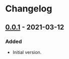 # Changelog

## [0.0.1] - 2021-03-12

### Added

- Initial version.

[0.0.1]: https://stash.msk.avito.ru/projects/GL/repos/strcmp/browse?at=refs%2Ftags%2Fv0.0.1
